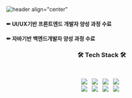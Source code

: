

<!--
**eing98/eing98** is a ✨ _special_ ✨ repository because its `README.md` (this file) appears on your GitHub profile.

Here are some ideas to get you started:

- 🔭 I’m currently working on ...
- 🌱 I’m currently learning ...
- 👯 I’m looking to collaborate on ...
- 🤔 I’m looking for help with ...
- 💬 Ask me about ...
- 📫 How to reach me: ...
- 😄 Pronouns: ...
- ⚡ Fun fact: ...
-->
![header align="center"](https://capsule-render.vercel.app/api?type=wave&color=auto&height=300&section=header&text=Soyeung%20Yun&fontSize=90)


#### ✏ UI/UX기반 프론트엔드 개발자 양성 과정 수료
#### ✏ 자바기반 백엔드개발자 양성 과정 수료

<h3 align="center"><b>🛠 Tech Stack 🛠</b></h3>
</br>
<p align="center">
<img src="https://img.shields.io/badge/Java-83B81A?style=flat&logo=Java&logoColor=#007396"/></a> &nbsp
<img src="https://img.shields.io/badge/Spring-3766AB?style=flat&logo=Spring&logoColor=#000000"/></a> &nbsp
<img src="https://img.shields.io/badge/MySQL-3766AB?style=flat&logo=MySQL&logoColor=#4479A1"/></a> &nbsp
<img src="https://img.shields.io/badge/Oracle-3766AB?style=flat&logo=Oracle&logoColor=#F80000"/></a> &nbsp
</br>
<img src="https://img.shields.io/badge/HTML5-3766AB?style=flat&logo=HTML5&logoColor=#E34F26"/></a> &nbsp
<img src="https://img.shields.io/badge/CSS3-3766AB?style=flat&logo=CSS3&logoColor=#1572B6"/></a> &nbsp
<img src="https://img.shields.io/badge/JavaScript-3766AB?style=flat&logo=JavaScript&logoColor=#F7DF1E"/></a> &nbsp
<img src="https://img.shields.io/badge/jQuery-3766AB?style=flat&logo=jQuery&logoColor=#0769AD"/></a> &nbsp</p>


